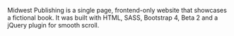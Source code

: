 Midwest Publishing is a single page, frontend-only website that showcases a fictional book. 
It was built with HTML, SASS, Bootstrap 4, Beta 2 and a jQuery plugin for smooth scroll.
